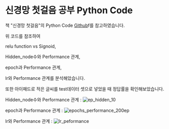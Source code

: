 # 신경망 첫걸음 공부 Python Code

책 "신경망 첫걸음"의 Python Code [Github](https://github.com/makeyourownneuralnetwork/makeyourownneuralnetwork)f를 참고하였습니다.

위 코드를 참조하여 

relu function vs Signoid,

Hidden_node수와 Performance 관계,

epoch과 Performance 관계,

lr와 Performance 관계를 분석해았습니다.

또한 아이패드로 적은 글씨를 test데이터 셋으로 넣었을 때 정답률을 확인해보았습니다.



Hidden_node수와 Performance 관계 :
![ep_hidden_10](https://github.com/user-attachments/assets/43017a1a-56c2-49dd-9fb7-cd818d85b8d7)

epoch과 Performance 관계 :
![epochs_performance_200ep](https://github.com/user-attachments/assets/4f78fc70-cc40-4c3b-a720-393ad856bda9)

lr와 Performance 관계 : 
![lr_peformance](https://github.com/user-attachments/assets/65266afe-0d77-4742-9264-806653e7b17f)
